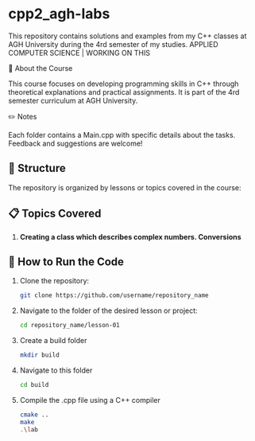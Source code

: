 # cpp2_agh-labs
This repository contains solutions and examples from my C++ classes at AGH University during the 4rd semester of my studies. APPLIED COMPUTER SCIENCE | WORKING ON THIS 

📖 About the Course


This course focuses on developing programming skills in C++ through theoretical explanations and practical assignments. It is part of the 4rd semester curriculum at AGH University.

✏️ Notes


Each folder contains a Main.cpp with specific details about the tasks.
Feedback and suggestions are welcome!

## 📂 Structure

The repository is organized by lessons or topics covered in the course:


## 📋 Topics Covered

1. **Creating a class which describes complex numbers. Conversions** 


## 🚀 How to Run the Code

1. Clone the repository:
   ```bash
   git clone https://github.com/username/repository_name
2. Navigate to the folder of the desired lesson or project:
   ```bash
   cd repository_name/lesson-01
3. Create a build folder
   ```bash
   mkdir build
4. Navigate to this folder
   ```bash
   cd build
5. Compile the .cpp file using a C++ compiler
   ```bash
   cmake ..
   make
   .\lab

